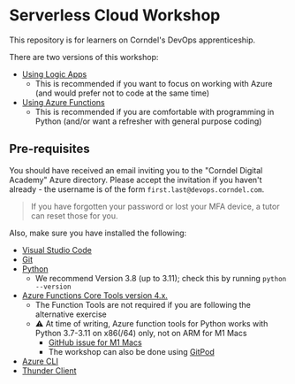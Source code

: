 # Serverless Cloud Workshop

This repository is for learners on Corndel's DevOps apprenticeship.

There are two versions of this workshop:
* [Using Logic Apps](alternative_workshop.md)
  * This is recommended if you want to focus on working with Azure (and would prefer not to code at the same time)
* [Using Azure Functions](during_workshop.md)
  * This is recommended if you are comfortable with programming in Python (and/or want a refresher with general purpose coding)

## Pre-requisites

You should have received an email inviting you to the "Corndel Digital Academy" Azure directory. Please accept the invitation if you haven't already - the username is of the form `first.last@devops.corndel.com`.

> If you have forgotten your password or lost your MFA device, a tutor can reset those for you.

Also, make sure you have installed the following:

* [Visual Studio Code](https://code.visualstudio.com/download)
* [Git](https://git-scm.com/)
* [Python](https://www.python.org/downloads/)
  * We recommend Version 3.8 (up to 3.11); check this by running `python --version`
* [Azure Functions Core Tools version 4.x.](https://docs.microsoft.com/en-gb/azure/azure-functions/functions-run-local#v2)
  * The Function Tools are not required if you are following the alternative exercise
  * :warning: At time of writing, Azure function tools for Python works with Python 3.7-3.11 on x86(/64) only, not on ARM for M1 Macs
    * [GitHub issue for M1 Macs](https://github.com/Azure/azure-functions-python-worker/issues/915)
    * The workshop can also be done using [GitPod](https://gitpod.io/#https://github.com/CorndelAdmin/DevOps-Course-Workshop-Module-08-Serverless)
* [Azure CLI](https://docs.microsoft.com/en-us/cli/azure/install-azure-cli)
* [Thunder Client](https://marketplace.visualstudio.com/items?itemName=rangav.vscode-thunder-client)
